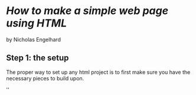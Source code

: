 # *How to make a simple web page using HTML*

by Nicholas Engelhard

## Step 1: the setup
The proper way to set up any html project is to first make sure you have the necessary pieces to build upon.

'<html>'
